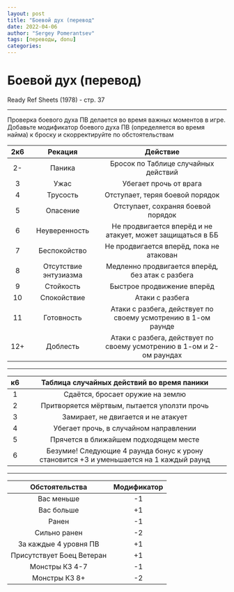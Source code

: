 ```yaml
---
layout: post
title: "Боевой дух (перевод"
date: 2022-04-06
author: "Sergey Pomerantsev"
tags: [переводы, donu]
categories:
---
```


# Боевой дух (перевод)

Ready Ref Sheets (1978) - стр. 37

---

Проверка боевого духа ПВ делается во время важных моментов в игре. Добавьте модификатор боевого духа ПВ (определяется во время найма) к броску и скорректируйте по обстоятельствам

| **2к6** | Рекация | Действие |
|:-:|:-:|:-:|
| 2- | Паника | Бросок по Таблице случайных действий |
| 3 | Ужас | Убегает прочь от врага |
| 4 | Трусость | Отступает, теряя боевой порядок |
| 5 | Опасение | Отступает, сохраняя боевой порядок |
| 6 | Неуверенность | Не продвигается вперёд и не атакует, может защищаться в ББ |
| 7 | Беспокойство | Не продвигается вперёд, пока не атакован |
| 8 | Отсутствие энтузиазма | Медленно продвигается вперёд, без атак с разбега |
| 9 | Стойкость | Быстрое продвижение вперёд |
| 10 | Спокойствие | Атаки с разбега |
| 11 | Готовность | Атаки с разбега, действует по своему усмотрению в 1-ом раунде |
| 12+ | Доблесть | Атаки с разбега, действует по своему усмотрению в 1-ом и 2-ом раундах |

---

| **к6** | Таблица случайных действий во время паники |
|:-:|:-:|
| 1 | Сдаётся, бросает оружие на землю |
| 2 | Притворяется мёртвым, пытается уползти прочь |
| 3 | Замирает, не двигается и не атакует |
| 4 | Убегает прочь, в случайном направлении |
| 5 | Прячется в ближайшем подходящем месте |
| 6 | Безумие! Следующие 4 раунда бонус к урону становится +3 и уменьшается на 1 каждый раунд |

---

| Обстоятельства | Модификатор |
|:-:|:-:|
| Вас меньше | -1 |
| Вас больше | +1 |
| Ранен | -1 |
| Сильно ранен | -2 |
| За каждые 4 уровня ПВ | +1 |
| Присутствует Боец Ветеран | +1 |
| Монстры КЗ 4-7 | -1 |
| Монстры КЗ 8+ | -2 |
